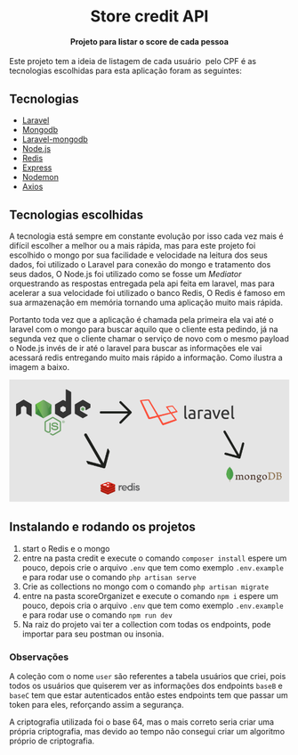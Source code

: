 <h1 align="center">
Store credit API
</h1>

<h4 align="center">
Projeto para listar o score de cada pessoa
</h4>

<p >Este projeto tem a ideia de listagem de cada usuário  pelo CPF é as tecnologias escolhidas para esta aplicação foram as seguintes:</p>


## Tecnologias

- [Laravel](https://laravel.com/)
- [Mongodb](https://www.mongodb.com/3)
- [Laravel-mongodb](https://github.com/jenssegers/laravel-mongodb)
- [Node.js](https://nodejs.org/en/)
- [Redis](https://redis.io/)
- [Express](https://expressjs.com/)
- [Nodemon](https://nodemon.io/)
- [Axios](https://github.com/axios/axios)

## Tecnologias escolhidas

<p>A tecnologia está sempre em constante evolução por isso cada vez mais é difícil escolher a melhor ou a mais rápida, mas para este projeto foi escolhido o mongo por sua facilidade e velocidade na leitura dos seus dados, foi utilizado o Laravel para conexão do mongo e tratamento dos seus dados, O Node.js foi utilizado como se fosse um <i>Mediator</i> orquestrando as respostas entregada pela api feita em laravel, mas para acelerar a sua velocidade foi utilizado o banco Redis, O Redis é famoso em sua armazenação em memória tornando uma aplicação muito mais rápida.</p>

<p>Portanto toda vez que a aplicação é chamada pela primeira ela vai até o laravel com o mongo para buscar aquilo que o cliente esta pedindo, já na segunda vez que o cliente chamar o serviço de novo com o mesmo payload o Node.js invés de ir até o laravel para buscar as informações ele vai acessará redis entregando muito mais rápido a informação. Como ilustra a imagem a baixo.</p>


![alt text](https://github.com/Lvitoria/score-credit/blob/master/fluxo.png?raw=true)


## Instalando e rodando os projetos

1. start o Redis e o mongo
2. entre na pasta credit e execute o comando  ```composer install``` espere um pouco, depois crie o arquivo `.env` que tem como exemplo `.env.example` e para rodar use o comando `php artisan serve`
3. Crie as collections no mongo com o comando `php artisan migrate`
4. entre na pasta scoreOrganizet e execute o comando  `npm i` espere um pouco, depois cria o arquivo `.env` que tem como exemplo `.env.example` e para rodar use o comando `npm run dev`
5. Na raiz do projeto vai ter a collection com todas os endpoints, pode importar para seu postman ou insonia.


### Observações

 A coleção com o nome `user` são referentes a tabela usuários que criei, pois todos os usuários que quiserem ver as informações dos endpoints `baseB` e `baseC` tem que estar autenticados então estes endpoints tem que passar um token para eles, reforçando assim a segurança.

A criptografia utilizada foi o base 64, mas o mais correto seria criar uma própria criptografia, mas devido ao tempo não consegui criar um algoritmo próprio de criptografia.
